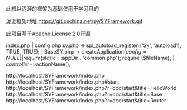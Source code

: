 此框以泷涯的框架为基础仅用于学习目的

泷涯框架地址
https://git.oschina.net/sy/SYFramework.git

此项目基于[Apache License 2.0](http://opensource.org/licenses/Apache-2.0)开源

index.php
  |
config.php
sy.php -> spl_autoload_register(['Sy', 'autoload'], TRUE, TRUE);
  |
BaseSY.php -> createApplication($config = NULL)
                           |
           require(static::$appDir . 'common.php');
                   require ($fileName);
                           |
                $controller->$actionName();

http://localhost/SYFramework/index.php
http://localhost/SYFramework/index.php#start
http://localhost/SYFramework/index.php?r=doc/start&title=HelloWorld
http://localhost/SYFramework/index.php?r=doc/start&title=Base
http://localhost/SYFramework/index.php?r=doc/start&title=Router